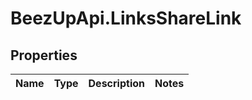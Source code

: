 # BeezUpApi.LinksShareLink

## Properties
Name | Type | Description | Notes
------------ | ------------- | ------------- | -------------


